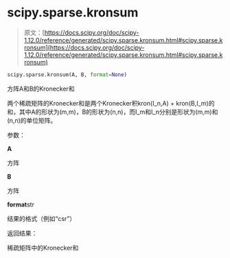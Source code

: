 # scipy.sparse.kronsum

> 原文：[https://docs.scipy.org/doc/scipy-1.12.0/reference/generated/scipy.sparse.kronsum.html#scipy.sparse.kronsum](https://docs.scipy.org/doc/scipy-1.12.0/reference/generated/scipy.sparse.kronsum.html#scipy.sparse.kronsum)

```py
scipy.sparse.kronsum(A, B, format=None)
```

方阵A和B的Kronecker和

两个稀疏矩阵的Kronecker和是两个Kronecker积kron(I_n,A) + kron(B,I_m)的和，其中A的形状为(m,m)，B的形状为(n,n)，而I_m和I_n分别是形状为(m,m)和(n,n)的单位矩阵。

参数：

**A**

方阵

**B**

方阵

**format**str

结果的格式（例如“csr”）

返回结果：

稀疏矩阵中的Kronecker和

